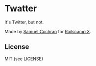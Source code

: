 # Twatter

It's Twitter, but not.

Made by [Samuel Cochran](sj26@sj26.com) for [Railscamp X](http://railscamps.com).

## License

MIT (see LICENSE)

